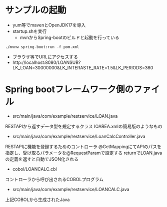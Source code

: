 # サンプルの起動

* yum等でmavenとOpenJDK17を導入
* startup.shを実行
    * mvnからSpring-bootのビルドと起動を行っている
```
./mvnw spring-boot:run -f pom.xml
```
* ブラウザ等でURLにアクセスする
 * http://localhost:8080/LOANSUB?LK_LOAN=30000000&LK_INTERASTE_RATE=1.5&LK_PERIODS=360

# Spring bootフレームワーク側のファイル

* src/main/java/com/example/restservice/LOAN.java

RESTAPIから返すデータ型を規定するクラス
IOAREA.xmlの簡易版のようなもの

* src/main/java/com/example/restservice/LoanCalcController.java

RESTAPIに機能を登録するためのコントローラ
@GetMappingにてAPIのパスを指定し、受け取るパラメータを@RequestParamで設定する
returnでLOAN.javaの定義を返すと自動でJSON化される

* cobol/LOANCALC.cbl

コントローラから呼び出されるCOBOLプログラム

* src/main/java/com/example/restservice/LOANCALC.java

上記COBOLから生成されたJava

